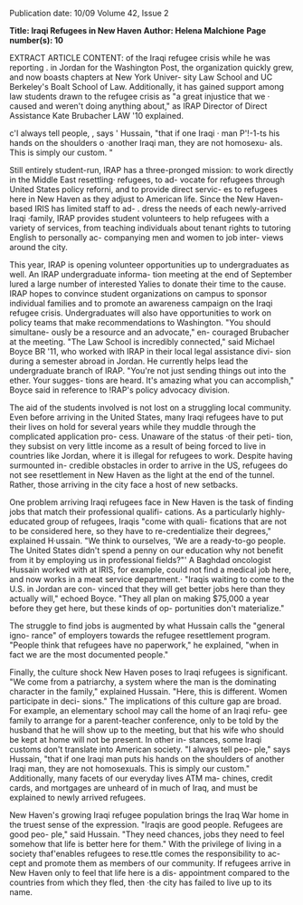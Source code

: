 Publication date: 10/09
Volume 42, Issue 2

**Title: Iraqi Refugees in New Haven**
**Author: Helena Malchione**
**Page number(s): 10**

EXTRACT ARTICLE CONTENT:
of the Iraqi refugee crisis while he was 
reporting . in Jordan for the Washington 
Post, the organization quickly grew, and 
now boasts chapters at New York Univer-
sity Law School and UC Berkeley's Boalt 
School of Law. Additionally, it has gained 
support among law students drawn to the 
refugee crisis as "a great injustice that we 
· caused and weren't doing anything about," 
as IRAP Director of Direct Assistance Kate 
Brubacher LAW '10 explained. 

c'I always tell people, , says 
' 
Hussain, "that if one Iraqi 
· man P'!-1-ts his hands on the 
shoulders o ·another Iraqi 
man, they are not homosexu-
als. This is simply our custom. " 

Still entirely student-run, IRAP has a 
three-pronged mission: to work directly in 
the Middle East resettling· refugees, to ad-
vocate for refugees through United States 
policy reforni, and to provide direct servic-
es to refugees here in New Haven as they 
adjust to American life. Since the New 
Haven-based IRIS has limited staff to ad-
. 
dress the needs of each newly-arrived Iraqi 
·family, IRAP provides student volunteers 
to help refugees with a variety of services, 
from teaching individuals about tenant 
rights to tutoring English to personally ac-
companying men and women to job inter-
views around the city. 

This year, IRAP is opening volunteer 
opportunities up to undergraduates as 
well. An IRAP undergraduate informa-
tion meeting at the end of September 
lured a large number of interested Yalies 
to donate their time to the cause. IRAP 
hopes to convince student organizations 
on campus to sponsor individual families 
and to promote an awareness campaign 
on the Iraqi refugee crisis. Undergraduates 
will also have opportunities to work on 
policy teams that make recommendations 
to Washington. "You should simultane-
ously be a resource and an advocate," en-
couraged Brubacher at the meeting. "The 
Law School is incredibly connected," said 
Michael Boyce BR '11, who worked with 
IRAP in their local legal assistance divi-
sion during a semester abroad in Jordan. 
He currently helps lead the undergraduate 
branch of IRAP. "You're not just sending 
things out into the ether. Your sugges-
tions are heard. It's amazing what you can 
accomplish," Boyce said in reference to 
!RAP's policy advocacy division. 

The aid of the students involved is not 
lost on a struggling local community. Even 
before arriving in the United States, many 
Iraqi refugees have to put their lives on 
hold for several years while they muddle 
through the complicated application pro-
cess. Unaware of the status ·of their peti-
tion, they subsist on very little income as 
a result of being forced to live in countries 
like Jordan, where it is illegal for refugees 
to work. Despite having surmounted in-
credible obstacles in order to arrive in the 
US, refugees do not see resettlement in 
New Haven as the light at the end of the 
tunnel. Rather, those arriving in the city 
face a host of new setbacks. 

One problem arriving Iraqi refugees 
face in New Haven is the task of finding 
jobs that match their professional qualifi-
cations. As a particularly highly-educated 
group of refugees, Iraqis "come with quali-
fications that are not to be considered 
here, so they have to re-credentialize their 
degrees," explained H·ussain. "We think to 
ourselves, 'We are a ready-to-go people. 
The United States didn't spend a penny on 
our education 
why not benefit from it 
by employing us in professional fields?"' 
A Baghdad oncologist Hussain worked 
with at IRIS, for example, could not find 
a medical job here, and now works in a 
meat service department.· "Iraqis waiting 
to come to the U.S. in Jordan are con-
vinced that they will get better jobs here 
than they actually will," echoed Boyce. 
"They all plan on making $75,000 a year 
before they get here, but these kinds of op-
portunities don't materialize." 

The struggle to find jobs is augmented 
by what Hussain calls the "general igno-
rance" of employers towards the refugee 
resettlement program. "People think that 
refugees have no paperwork," he explained, 
"when in fact we are the most documented 
people." 

Finally, the culture shock New Haven 
poses to Iraqi refugees is significant. "We 
come from a patriarchy, a system where 
the man is the dominating character in 
the family," explained Hussain. "Here, this 
is different. Women participate in deci-
sions." The implications of this culture 
gap are broad. For example, an elementary 
school may call the home of an Iraqi refu-
gee family to arrange for a parent-teacher 
conference, only to be told by the husband 
that he will show up to the meeting, but 
that his wife 
who should be kept at 
home 
will not be present. In other in-
stances, some Iraqi customs don't translate 
into American society. "I always tell peo-
ple," says Hussain, "that if one Iraqi man 
puts his hands on the shoulders of another 
Iraqi man, they are not homosexuals. This 
is simply our custom." Additionally, many 
facets of our everyday lives 
ATM ma-
chines, credit cards, and mortgages 
are 
unheard of in much of Iraq, and must be 
explained to newly arrived refugees. 

New Haven's growing Iraqi refugee 
population brings the Iraq War home in 
the truest sense of the expression. "Iraqis 
are good people. Refugees are good peo-
ple," said Hussain. "They need chances, 
jobs 
they need to feel somehow that life 
is better here for them." With the privilege 
of living in a society thaf'enables refugees 
to rese.ttle comes the responsibility to ac-
cept and promote them as members of 
our community. If refugees arrive in New 
Haven only to feel that life here is a dis-
appointment compared to the countries 
from which they fled, then ·the city has 
failed to live up to its name.